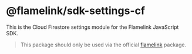 # @flamelink/sdk-settings-cf

This is the Cloud Firestore settings module for the Flamelink JavaScript SDK.

> This package should only be used via the official [flamelink](https://www.npmjs.com/package/flamelink) package.
